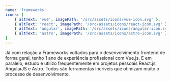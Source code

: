 ```yaml
---
name: 'frameworks'
icons: [
    { altText: 'vue', imagePath: '/src/assets/icons/vue-icon.svg' },
    { altText: 'react', imagePath: '/src/assets/icons/react-icon.svg' },
    { altText: 'angular', imagePath: '/src/assets/icons/angular-icon.svg' },
    { altText: 'astro', imagePath: '/src/assets/icons/astro-icon.svg' },
]
---
```


Já com relação a Frameworks voltados para o desenvolvimento frontend de forma geral, tenho 1 ano de experiência profissional com Vue.js. E em paralelo, estudo e utilizo frequentemente em projetos pessoais React.js, AngularJS e Astro. Todos são ferramentas incríveis que otimizam muito o processo de desenvolvimento.
